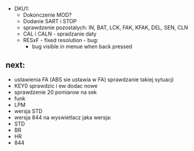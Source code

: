 - DKU1:
	- Dokonczenie MOD?
	- Dodanie SART i STOP
	- sprawdzenie pozostalych: IN, BAT, LCK, FAK, KFAK, DEL, SEN, CLN
	- CAL i CALN - spradzanie daty
	- RESxF - fixed resolution - bug:
		- bug visible in menue when back pressed

next: 
- 
- ustawienia FA (ABS sie ustawia w FA) sprawdzanie takiej sytuacji
- KEY0 sprawdzic i ew dodac nowe
- sprawdzenie 20 pomiarow na sek
- funk
- LPM
- wersja STD
- wersja 844
na wyswietlacz jaka wersja:
- STD
- BR
- HR
- 844

